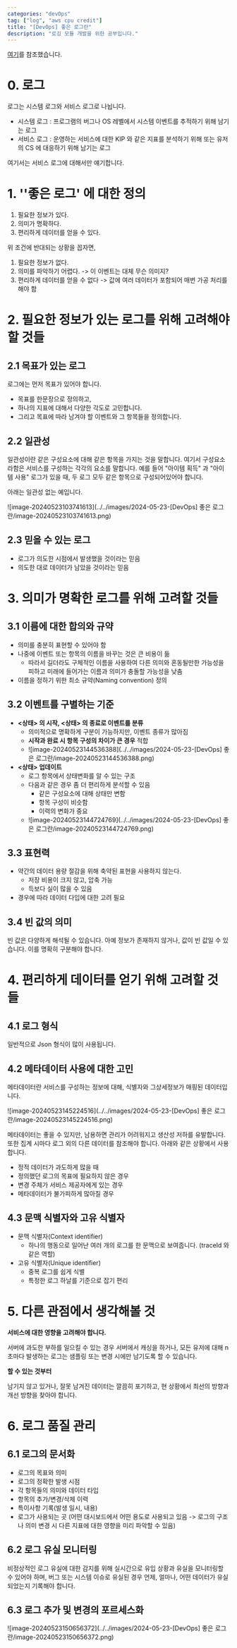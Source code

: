 ```yaml
---
categories: "devOps"
tag: ["log", "aws cpu credit"]
title: "[DevOps] 좋은 로그란"
description: "로깅 모듈 개발을 위한 공부입니다."
---
```


[여기](https://speakerdeck.com/devinjeon/jamag-ndc19-joheun-rogeuran-mueosinga-joheun-rogeureul-wihae-goryeohaeya-hal-geosdeul?slide=26)를 참조했습니다.

# 0. 로그

  로그는 시스템 로그와 서비스 로그로 나뉩니다.

- 시스템 로그 : 프로그램의 버그나 OS 레벨에서 시스템 이벤트를 추적하기 위해 남기는 로그
- 서비스 로그 : 운영하는 서비스에 대한 KIP 와 같은 지표를 분석하기 위해 또는 유저의 CS 에 대응하기 위해 남기는 로그

여기서는 서비스 로그에 대해서만 얘기합니다.

# 1. ''좋은 로그' 에 대한 정의

1. 필요한 정보가 있다.
2. 의미가 명확하다.
3. 편리하게 데이터를 얻을 수 있다.

  위 조건에 반대되는 상황을 꼽자면,

1. 필요한 정보가 없다.
2. 의미를 파악하기 어렵다. -> 이 이벤트는 대체 무슨 의미지?
3. 편리하게 데이터를 얻을 수 없다 -> 값에 여러 데이터가 포함되어 매번 가공 처리를 해야 함

# 2. 필요한 정보가 있는 로그를 위해 고려해야 할 것들

## 2.1 목표가 있는 로그

  로그에는 먼저 목표가 있어야 합니다.

- 목표를 한문장으로 정의하고,
- 하나의 지표에 대해서 다양한 각도로 고민합니다.
- 그리고 목표에 따라 남겨야 할 이벤트와 그 항목들을 정의합니다.

## 2.2 일관성

  일관성이란 같은 구성요소에 대해 같은 항목을 가지는 것을 말합니다. 여기서 구성요소라함은 서비스를 구성하는 각각의 요소를 말합니다. 예를 들어 "아이템 획득" 과 "아이템 사용" 로그가 있을 때, 두 로그 모두 같은 항목으로 구성되어있어야 합니다.

  아래는 일관성 없는 예입니다.

![image-20240523103741613](../../images/2024-05-23-[DevOps] 좋은 로그란/image-20240523103741613.png)

## 2.3 믿을 수 있는 로그

- 로그가 의도한 시점에서 발생했을 것이라는 믿음
- 의도한 대로 데이터가 남았을 것이라는 믿음

# 3. 의미가 명확한 로그를 위해 고려할 것들

## 3.1 이름에 대한 합의와 규약

- 의미를 충분히 표현할 수 있어야 함
- 나중에 이벤트 또는 항목의 이름을 바꾸는 것은 큰 비용이 듦
  - 따라서 길더라도 구체적인 이름을 사용하여 다른 의미와 혼동될만한 가능성을 피하고 미래에 들어가는 이름과 의미가 충돌할 가능성을 낮춤
- 이름을 정하기 위한 최소 규약(Naming convention) 정의

## 3.2 이벤트를 구별하는 기준

- **<상태> 의 시작, <상태> 의 종료로 이벤트를 분류**
  - 의미적으로 명확하게 구분이 가능하지만, 이벤트 종류가 많아짐
  - **시작과 완료 시 항목 구성의 차이가 큰 경우** 적합
  - ![image-20240523144536388](../../images/2024-05-23-[DevOps] 좋은 로그란/image-20240523144536388.png)
- **<상태> 업데이트**
  - 로그 항목에서 상태변화를 알 수 있는 구조
  - 다음과 같은 경우 좀 더 편리하게 분석할 수 있음
    - 같은 구성요소에 대해 상태만 변함
    - 항목 구성이 비슷함
    - 이력의 변화가 중요
  - ![image-20240523144724769](../../images/2024-05-23-[DevOps] 좋은 로그란/image-20240523144724769.png)

## 3.3 표현력

- 약간의 데이터 용량 절감을 위해 축약된 표현을 사용하지 않는다.
  - 저장 비용이 크지 않고, 압축 가능
  - 득보다 실이 많을 수 있음
- 경우에 따라 데이터 다입에 대한 고려 필요

## 3.4 빈 값의 의미

  빈 값은 다양하게 해석될 수 있습니다. 아예 정보가 존재하지 않거나, 값이 빈 값일 수 있습니다. 이를 명확히 구분해야 합니다.

# 4. 편리하게 데이터를 얻기 위해 고려할 것들

## 4.1 로그 형식

  일반적으로 Json 형식이 많이 사용됩니다.

## 4.2 메타데이터 사용에 대한 고민

  메타데이터란 서비스를 구성하는 정보에 대해, 식별자와 그상세정보가 매핑된 데이터입니다.

![image-20240523145224516](../../images/2024-05-23-[DevOps] 좋은 로그란/image-20240523145224516.png)

 메타데이터는 좋을 수 있지만, 남용하면 관리가 어려워지고 생산성 저하를 유발합니다. 또한 집계 시마다 로그 외의 다른 데이터를 참조해야 합니다. 아래와 같은 상황에서 사용합니다.

- 정적 데이터가 과도하게 많을 때
- 정의했던 로그의 목표에 필요하지 않은 경우
- 변경 주체가 서비스 제공자에게 있는 경우
- 메타데이터가 불가피하게 많아질 경우

## 4.3 문맥 식별자와 고유 식별자

- 문맥 식별자(Context identifier)
  - 하나의 행동으로 일어난 여러 개의 로그를 한 문맥으로 보여줍니다. (traceId 와 같은 역할)
- 고유 식별자(Unique identifier)
  - 중복 로그를 쉽게 식별
  - 특정한 로그 하날를 기준으로 잡기 편리

# 5. 다른 관점에서 생각해볼 것

**서비스에 대한 영향을 고려해야 합니다.**

  서버에 과도한 부하를 일으킬 수 있는 경우 서버에서 캐싱을 하거나, 모든 유저에 대해 n초마다 발생하는 로그는 샘플링 또는 변경 시에만 남기도록 할 수 있습니다. 

**할 수 있는 것부터**

  남기지 않고 있거나, 잘못 남겨진 데이터는 깔끔히 포기하고, 현 상황에서 최선의 방향과 개선 방향을 찾아야 합니다.

# 6. 로그 품질 관리

## 6.1 로그의 문서화

- 로그의 목표와 의미
- 로그의 정확한 발생 시점
- 각 항목들의 의미와 데이터 타입
- 항목의 추가/변경/삭제 이력
- 특이사항 기록(발생 일시, 내용)
- 로그가 사용되는 곳 (어떤 대시보드에서 어떤 용도로 사용되고 있음 -> 로그의 구조나 의미 변경 시 다른 지표에 대한 영향을 미리 파악할 수 있음)

## 6.2 로그 유실 모니터링

  비정상적인 로그 유실에 대한 감지를 위해 실시간으로 유입 상황과 유실을 모니터링할 수 있어야 하며, 버그 또는 시스템 이슈로 유실된 경우 언제, 얼마나, 어떤 데이터가 유실되었는지 기록해야 합니다.

## 6.3 로그 추가 및 변경의 포르세스화

![image-20240523150656372](../../images/2024-05-23-[DevOps] 좋은 로그란/image-20240523150656372.png)

